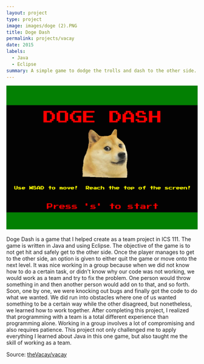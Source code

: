 ```yaml
---
layout: project
type: project
image: images/doge (2).PNG
title: Doge Dash
permalink: projects/vacay
date: 2015
labels:
  - Java
  - Eclipse
summary: A simple game to dodge the trolls and dash to the other side.
---
```


<img class="ui medium right floated rounded image" src="../images/doge.PNG">

Doge Dash is a game that I helped create as a team project in ICS 111. The game is written in Java and using Eclipse. The objective of the game is to not get hit and safely get to the other side. Once the player manages to get to the other side, an option is given to either quit the game or move onto the next level. It was nice working in a group because when we did not know how to do a certain task, or didn't know why our code was not working, we would work as a team and try to fix the problem. One person would throw something in and then another person would add on to that, and so forth. Soon, one by one, we were knocking out bugs and finally got the code to do what we wanted. We did run into obstacles where one of us wanted something to be a certain way while the other disagreed, but nonetheless, we learned how to work together. After completing this project, I realized that programming with a team is a total different experience than programming alone. Working in a group involves a lot of compromising and also requires patience. This project not only challenged me to apply everything I learned about Java in this one game, but also taught me the skill of working as a team.
 
Source: <a href="https://github.com/theVacay/vacay"><i class="large github icon"></i>theVacay/vacay</a>
